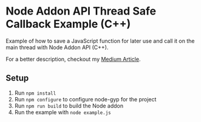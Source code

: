 # Node Addon API Thread Safe Callback Example (C++)

Example of how to save a JavaScript function for later use and call it on the main thread with Node Addon API (C++).

For a better description, checkout my [Medium Article](https://jakecyr.medium.com/saving-javascript-callbacks-with-node-addon-api-3c6e804aa367).

## Setup

1. Run `npm install`
2. Run `npm configure` to configure node-gyp for the project
3. Run `npm run build` to build the Node addon
4. Run the example with `node example.js`
